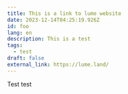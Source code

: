```yaml
---
title: This is a link to lume website
date: 2023-12-14T04:25:19.926Z
id: foo
lang: en
description: This is a test
tags:
  - test
draft: false
external_link: https://lume.land/
---
```

Test test